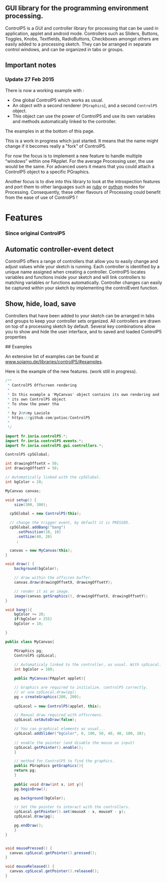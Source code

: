 

## GUI library for the programming environment processing. 

ControlP5 is a GUI and controller library for processing that can be used in application, applet and android mode. Controllers such as Sliders, Buttons, Toggles, Knobs, Textfields, RadioButtons, Checkboxes amongst others are easily added to a processing sketch. They can be arranged in separate control windows, and can be organized in tabs or groups.


## Important notes

### Update 27 Feb 2015

There is now a working example with :
* One global ControlP5 which works as usual.
* An object with a second renderer (`PGraphics`), and a second
  `ControlP5` object.
* This object can use the power of ControlP5 and use its own variables
  and methods automatically linked to the controller.



The examples in at the bottom of this page. 


This is a work in progress which just started. It means that the name might change if it becomes really a "fork" of ControlP5. 

For now the focus is to implement a new feature to handle multiple
“windows” within one PApplet. For the average Processing user, the use
would be the same. For advanced users it means that you could attach a
ControlP5 object to a specific PGraphics.

Another focus is to dive into this library to look at the introspection features and port them to other languages such as [ruby](https://github.com/jashkenas/ruby-processing) or [python](http://py.processing.org/) modes for Processing. Consequently, these other flavours of Processing could benefit from the ease of use of ControlP5 ! 

# Features



### Since original ControlP5

## Automatic controller-event detect

ControlP5 offers a range of controllers that allow you to easily change and adjust values while your sketch is running. Each controller is identified by a unique name assigned when creating a controller. ControlP5 locates variables and functions inside your sketch and will link controllers to matching variables or functions automatically. Controller changes can easily be captured within your sketch by implementing the controlEvent function.


## Show, hide, load, save

Controllers that have been added to your sketch can be arranged in tabs and groups to keep your controller sets organized. All controllers are drawn on top of a processing sketch by default. Several key combinations allow you to show and hide the user interface, and to saved and loaded ControlP5 properties

## Examples

An extensive list of examples can be found at www.sojamo.de/libraries/controlP5/#examples.

Here is the example of the new features.  (work still in progress). 


``` java
/**
 * ControlP5 Offscreen rendering
 * 
 * In this example a "MyCanvas" object contains its own rendering and 
 * its own ControlP5 object. 
 * To show the power tha
 *
 * by Jérémy Laviole
 * https://github.com/potioc/ControlP5
 * 
 */

import fr.inria.controlP5.*;
import fr.inria.controlP5.events.*;
import fr.inria.controlP5.gui.controllers.*;

ControlP5 cp5Global;

int drawingOffsetX = 50;
int drawingOffsetY = 50;

// Automatically linked with the cp5Global.
int bgColor = 20;

MyCanvas canvas;

void setup() {
    size(300, 300);

  cp5Global = new ControlP5(this);

  // change the trigger event, by default it is PRESSED.
  cp5Global.addBang("bang")
     .setPosition(10, 10)
     .setSize(40, 20)
     ;

  canvas = new MyCanvas(this);
}

void draw() {
    background(bgColor);

    // draw within the offscren buffer. 
    canvas.draw(drawingOffsetX, drawingOffsetY);

    // render it as an image.
    image(canvas.getGraphics(), drawingOffsetX, drawingOffsetY); 
}

void bang(){
    bgColor += 20;
    if(bgColor > 255)
	bgColor = 10;

}

public class MyCanvas{

    PGraphics pg;
    ControlP5 cp5Local;
    
    // Automaticaly linked to the controller, as usual. With cp5Local.
    int bgColor = 100;

    public MyCanvas(PApplet applet){

	// Graphics are required to initialize. controlP5 correctly. 
	// or use cp5Local.draw(pg);
	pg = createGraphics(200, 200);
	
	cp5Local = new ControlP5(applet, this);

	// Manual draw required with offscreens. 
	cp5Local.setAutoDraw(false);

	// You can graphical elements as usual... 
	cp5Local.addSlider("bgColor", 0, 100, 50, 40, 40, 100, 20);
	
	// enable the pointer (and disable the mouse as input) 
	cp5Local.getPointer().enable();
    }

    // method for ControlP5 to find the graphics. 
    public PGraphics getGraphics(){
	return pg;
    }
    
    public void draw(int x, int y){
	pg.beginDraw();

	pg.background(bgColor);

	// Set the pointer to interact with the controllers.
	cp5Local.getPointer().set(mouseX - x, mouseY - y);
	cp5Local.draw(pg);

	pg.endDraw();
    }
}


void mousePressed() {
  canvas.cp5Local.getPointer().pressed();
}

void mouseReleased() {
  canvas.cp5Local.getPointer().released();
}

```
